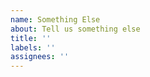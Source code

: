 ```yaml
---
name: Something Else
about: Tell us something else
title: ''
labels: ''
assignees: ''
---
```


<!-- 
DO NOT CREATE A TOKEN LISTING REQUEST IN THIS REPOSITORY.
YOUR ISSUE WILL BE DELETED. 
SEE https://github.com/justliquidity/default-token-list#adding-a-token

IF YOU NEED SUPPORT, JOIN THE DISCORD: https://discord.com/invite/EwFs3Pp
-->



